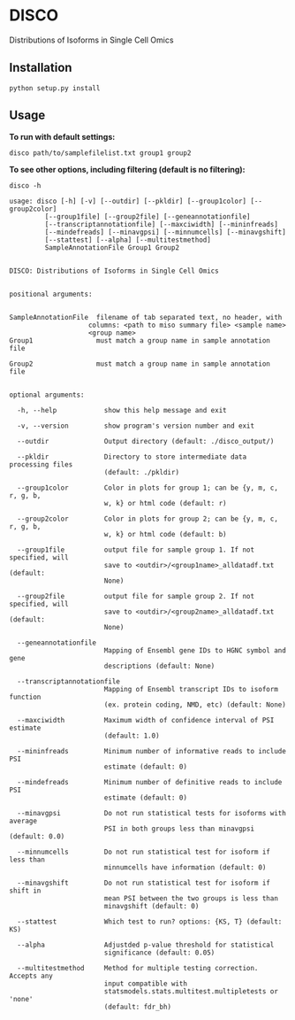 # DISCO
Distributions of Isoforms in Single Cell Omics

## Installation
	python setup.py install

## Usage


**To run with default settings:**

	disco path/to/samplefilelist.txt group1 group2


**To see other options, including filtering (default is no filtering):**


	disco -h

	usage: disco [-h] [-v] [--outdir] [--pkldir] [--group1color] [--group2color]
             [--group1file] [--group2file] [--geneannotationfile]
             [--transcriptannotationfile] [--maxciwidth] [--mininfreads]
             [--mindefreads] [--minavgpsi] [--minnumcells] [--minavgshift]
             [--stattest] [--alpha] [--multitestmethod]
             SampleAnnotationFile Group1 Group2


	DISCO: Distributions of Isoforms in Single Cell Omics


	positional arguments:


    SampleAnnotationFile  filename of tab separated text, no header, with
                        columns: <path to miso summary file> <sample name>
                        <group name>
    Group1                must match a group name in sample annotation file

    Group2                must match a group name in sample annotation file


    optional arguments:

      -h, --help            show this help message and exit

      -v, --version         show program's version number and exit

      --outdir              Output directory (default: ./disco_output/)

      --pkldir              Directory to store intermediate data processing files
                            (default: ./pkldir)

      --group1color         Color in plots for group 1; can be {y, m, c, r, g, b,
                            w, k} or html code (default: r)

      --group2color         Color in plots for group 2; can be {y, m, c, r, g, b,
                            w, k} or html code (default: b)

      --group1file          output file for sample group 1. If not specified, will
                            save to <outdir>/<group1name>_alldatadf.txt (default:
                            None)

      --group2file          output file for sample group 2. If not specified, will
                            save to <outdir>/<group2name>_alldatadf.txt (default:
                            None)

      --geneannotationfile 
                            Mapping of Ensembl gene IDs to HGNC symbol and gene
                            descriptions (default: None)

      --transcriptannotationfile 
                            Mapping of Ensembl transcript IDs to isoform function
                            (ex. protein coding, NMD, etc) (default: None)

      --maxciwidth          Maximum width of confidence interval of PSI estimate
                            (default: 1.0)

      --mininfreads         Minimum number of informative reads to include PSI
                            estimate (default: 0)

      --mindefreads         Minimum number of definitive reads to include PSI
                            estimate (default: 0)
                            
      --minavgpsi           Do not run statistical tests for isoforms with average
                            PSI in both groups less than minavgpsi (default: 0.0)

      --minnumcells         Do not run statistical test for isoform if less than
                            minnumcells have information (default: 0)

      --minavgshift         Do not run statistical test for isoform if shift in
                            mean PSI between the two groups is less than
                            minavgshift (default: 0)

      --stattest            Which test to run? options: {KS, T} (default: KS)

      --alpha               Adjustded p-value threshold for statistical
                            significance (default: 0.05)

      --multitestmethod     Method for multiple testing correction. Accepts any
                            input compatible with
                            statsmodels.stats.multitest.multipletests or 'none'
                            (default: fdr_bh)
